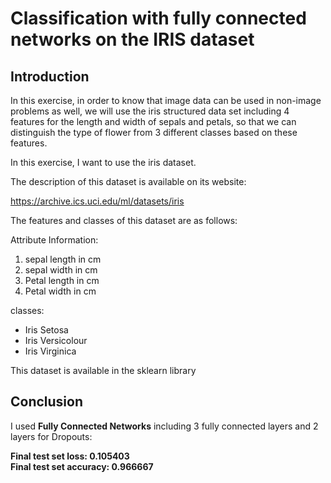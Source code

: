 # Classification with fully connected networks on the IRIS dataset
## **Introduction**
In this exercise, in order to know that image data can be used in non-image problems as well, we will use the iris structured data set including 4 features for the length and width of sepals and petals, so that we can distinguish the type of flower from 3 different classes based on these features.

In this exercise, I want to use the iris dataset.

The description of this dataset is available on its website:

https://archive.ics.uci.edu/ml/datasets/iris

The features and classes of this dataset are as follows:

Attribute Information:

1. sepal length in cm
2. sepal width in cm
3. Petal length in cm
4. Petal width in cm

classes:
* Iris Setosa
* Iris Versicolour
* Iris Virginica

This dataset is available in the sklearn library

## **Conclusion**
I used **Fully Connected Networks** including 3 fully connected layers and 2 layers for Dropouts:

**Final test set loss: 0.105403**<br>
**Final test set accuracy: 0.966667**


